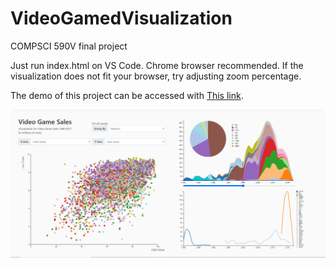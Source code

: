 # VideoGamedVisualization
COMPSCI 590V final project

Just run index.html on VS Code. Chrome browser recommended. If the visualization does not fit your browser, try adjusting zoom percentage.

The demo of this project can be accessed with [This link](http://xiaoliu1990.gitee.io/videogamesales/).

![Screenshot](VideoGameSales.png)
